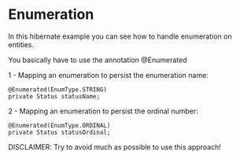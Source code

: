 # Enumeration

In this hibernate example you can see how to handle enumeration on entities.

You basically have to use  the annotation @Enumerated

1 - Mapping an enumeration to persist the enumeration name:

```
@Enumerated(EnumType.STRING)
private Status statusName;
```


2 - Mapping an enumeration to persist the ordinal number:

```
@Enumerated(EnumType.ORDINAL)
private Status statusOrdinal;
```

DISCLAIMER: Try to avoid much as possible to use this approach!
